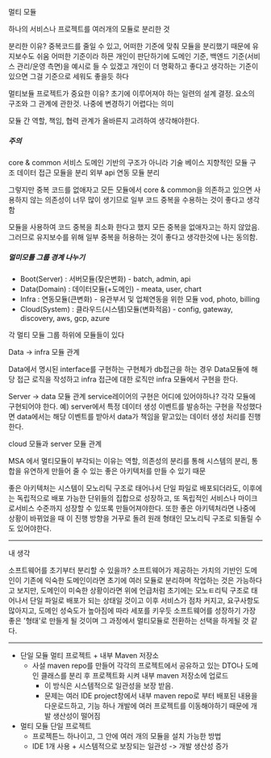 멀티 모듈

하나의 서비스나 프로젝트를 여러개의 모듈로 분리한 것

분리한 이유? 
중복코드를 줄일 수 있고, 어떠한 기준에 맞춰 모듈을 분리했기 때문에 유지보수도 쉬움
어떠한 기준이라 하믄 개인이 판단하기에 도메인 기준, 백엔드 기준(서비스 관리/운영 측면)을 예시로 들 수 있겠고 개인이 더 명확하고 좋다고 생각하는 기준이 있으면 그걸 기준으로 세워도 좋을듯 하다

멀티보듈 프로젝트가 중요한 이유?
초기에 이루어져야 하는 일련의 설계 결정.
요소의 구조와 그 관계에 관한것.
나중에 변경하기 어렵다는 의미

모듈 간 역할, 책임, 협력 관계가 올바른지 고려하여 생각해야한다.

##### 주의
core & common
서비스 도메인 기반의 구조가 아니라 기술 베이스 지향적인 모듈 구조
데이터 접근 모듈을 분리
외부 api 연동 모듈 분리 

그렇지만 중복 코드를 없애자고 모든 모듈에서 core & common을 의존하고 있으면 사용하지 않는 의존성이 너무 많이 생기므로 일부 코드 중복을 수용하는 것이 좋다고 생각함

모듈을 사용하여 코드 중복을 최소화 한다고 했지 모든 중복을 없애자고는 하지 않았음.
그러므로 유지보수를 위해 일부 중복을 허용하는 것이 좋다고 생각한것에 나는 동의함.


##### 멀미모튤 그룹 경계 나누기
- Boot(Server) : 서버모듈(잦은변화) - batch, admin, api
- Data(Domain) : 데이터모듈(+도메인) -  meata, user, chart
- Infra : 연동모듈(큰변화) - 유관부서 및 업체연동을 위한 모듈 vod, photo, billing
- Cloud(System) : 클라우드(시스템)모듈(변화적음) - config, gateway, discovery, aws, gcp, azure

각 멀티 모듈 그룹 하위에 모듈들이 있다


Data -> infra 모듈 관계 

Data에서 명시된 interface를 구현하는 구현체가 db접근을 하는 경우 Data모듈에 해당 접근 로직을 작성하고
infra 접근에 대한 로직만 infra 모듈에서 구현을 한다.

Server -> data 모듈 관계
service레이어의 구현은 어디에 있어야하나?
각각 모듈에 구현되어야 한다.
예)
server에서 특정 데이터 생성 이벤트를 발송하는 구현을 작성했다면
data에서는 해당 이벤트를 받아서 data가 책임을 맡고있는 데이터 생성 처리를 진행한다.

cloud 모듈과 server 모듈 관계

MSA 에서 멀티모듈이 부각되는 이유는 역할, 의존성의 분리를 통해 시스템의 분리, 통합을 유연하게 만들어 줄 수 있는 좋은 아키텍처를 만들 수 있기 때문

좋은 아키텍처는 시스템이 모노리틱 구조로 태어나서 단일 파일로 배포되더라도, 이후에는 독립적으로 배포 가능한 단위들의 집합으로 성장하고, 또 독립적인 서비스나 마이크로서비스 수준까지 성장할 수 있또록 만들어져야한다.
또한 좋은 아키텍처라면 나중에 상황이 바뀌었을 때 이 진행 방향을 거꾸로 돌려 원래 형태인 모노리틱 구조로 되돌릴 수도 있어야한다.

---
내 생각 

소프트웨어를 초기부터 분리할 수 있을까?
소프트웨어가 제공하는 가치의 기반인 도메인이 기존에 익숙한 도메인이라면 초기에 여러 모듈로 분리하며 작업하는 것은 가능하다고 보지만, 도메인이 미숙한 상황이라면 위에 언급처럼 초기에는 모노ㅌ리틱 구조로 태어나서 단일 파일로 배포가 되는 상태일 것이고 이후 서비스가 점차 커지고, 요구사항도 많아지고, 도메인 성숙도가 높아짐에 따라 세포를 키우듯 소프트웨어를 성장하기 가장 좋은 '형태'로 만들게 될 것이며 그 과정에서 멀티모듈로 전환하는 선택을 하게될 것 같다.

---
- 단일 모듈 멀티 프로젝트 + 내부 Maven 저장소
	- 사설 maven repo를 만들어 각각의 프로젝트에서 공유하고 있는 DTO나 도메인 클래스를 분리 후 프로젝트화 시켜 내부 maven 저장소에 업로드
		- 이 방식은 시스템적으로 일관성을 보장 받음.
		- 문제는 여러 IDE project창에서 내부 maven repo로 부터 배포된 내용을 다운로드하고, 기능 하나 개발에 여러 프로젝트를 이동해야하기 때문에 개발 생산성이 떨어짐
- 멀티 모듈 단일 프로젝트
	- 프로젝튼느 하나이고, 그 안에 여러 개의 모듈을 설치 가능한 방법
	- IDE 1개 사용 + 시스템적으로 보장되는 일관성 -> 개발 생산성 증가
